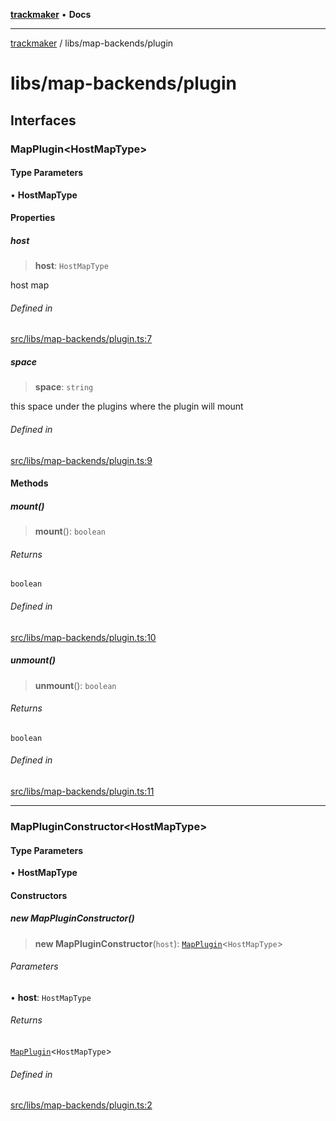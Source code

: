 [**trackmaker**](../../README.md) • **Docs**

***

[trackmaker](../../modules.md) / libs/map-backends/plugin

# libs/map-backends/plugin

## Interfaces

### MapPlugin\<HostMapType\>

#### Type Parameters

• **HostMapType**

#### Properties

##### host

> **host**: `HostMapType`

host map

###### Defined in

[src/libs/map-backends/plugin.ts:7](https://github.com/Anson2251/trackmaker/blob/542e2b29ae5b4a888f6d924839d95f01680fd96f/src/libs/map-backends/plugin.ts#L7)

##### space

> **space**: `string`

this space under the plugins where the plugin will mount

###### Defined in

[src/libs/map-backends/plugin.ts:9](https://github.com/Anson2251/trackmaker/blob/542e2b29ae5b4a888f6d924839d95f01680fd96f/src/libs/map-backends/plugin.ts#L9)

#### Methods

##### mount()

> **mount**(): `boolean`

###### Returns

`boolean`

###### Defined in

[src/libs/map-backends/plugin.ts:10](https://github.com/Anson2251/trackmaker/blob/542e2b29ae5b4a888f6d924839d95f01680fd96f/src/libs/map-backends/plugin.ts#L10)

##### unmount()

> **unmount**(): `boolean`

###### Returns

`boolean`

###### Defined in

[src/libs/map-backends/plugin.ts:11](https://github.com/Anson2251/trackmaker/blob/542e2b29ae5b4a888f6d924839d95f01680fd96f/src/libs/map-backends/plugin.ts#L11)

***

### MapPluginConstructor\<HostMapType\>

#### Type Parameters

• **HostMapType**

#### Constructors

##### new MapPluginConstructor()

> **new MapPluginConstructor**(`host`): [`MapPlugin`](plugin.md#mappluginhostmaptype)\<`HostMapType`\>

###### Parameters

• **host**: `HostMapType`

###### Returns

[`MapPlugin`](plugin.md#mappluginhostmaptype)\<`HostMapType`\>

###### Defined in

[src/libs/map-backends/plugin.ts:2](https://github.com/Anson2251/trackmaker/blob/542e2b29ae5b4a888f6d924839d95f01680fd96f/src/libs/map-backends/plugin.ts#L2)
